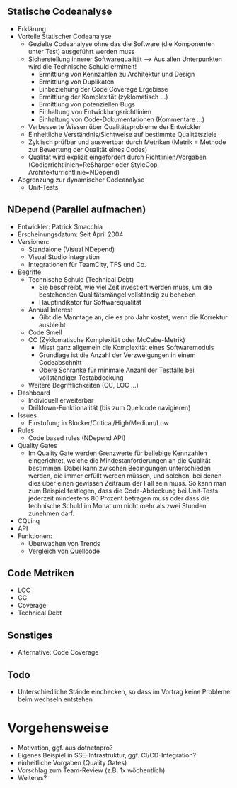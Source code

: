 ## Statische Codeanalyse
- Erklärung
- Vorteile Statischer Codeanalyse
    - Gezielte Codeanalyse ohne das die Software (die Komponenten unter Test) ausgeführt werden muss
    - Sicherstellung innerer Softwarequalität --> Aus allen Unterpunkten wird die Technische Schuld ermittelt!
        - Ermittlung von Kennzahlen zu Architektur und Design
        - Ermittlung von Duplikaten
        - Einbeziehung der Code Coverage Ergebisse
        - Ermittlung der Komplexität (zyklomatisch ...)
        - Ermittlung von potenziellen Bugs
        - Einhaltung von Entwicklungsrichtlinien 
        - Einhaltung von Code-Dokumentationen (Kommentare ...)
    - Verbesserte Wissen über Qualitätsprobleme der Entwickler
    - Einheitliche Verständnis/Sichtweise auf bestimmte Qualitätsziele
    - Zyklisch prüfbar und auswertbar durch Metriken (Metrik = Methode zur Bewertung der Qualität eines Codes)
    - Qualität wird explizit eingefordert durch Richtlinien/Vorgaben (Codierrichtlinien=ReSharper oder Style­Cop, Architekturrichtlinie=NDepend)
- Abgrenzung zur dynamischer Codeanalyse
    - Unit-Tests

## NDepend (Parallel aufmachen)
- Entwickler: Patrick Smacchia
- Erscheinungsdatum: Seit April 2004
- Versionen:
    - Standalone (Visual NDepend)
    - Visual Studio Integration
    - Integrationen für TeamCity, TFS und Co.
- Begriffe
    - Technische Schuld (Technical Debt)
        - Sie beschreibt, wie viel Zeit investiert werden muss, um die bestehenden Qualitätsmängel vollständig zu beheben
        - Hauptindikator für Softwarequalität
    - Annual Interest
        - Gibt die Manntage an, die es pro Jahr kostet, wenn die Korrektur ausbleibt
    - Code Smell
    - CC (Zyklomatische Komplexität oder McCabe-Metrik)
        - Misst ganz allgemein die Komplexität eines Softwaremoduls
        - Grundlage ist die Anzahl der Verzweigungen in einem Codeabschnitt
        - Obere Schranke für minimale Anzahl der Testfälle bei vollständiger Testabdeckung
    - Weitere Begrifflichkeiten (CC, LOC ...)
- Dashboard
    - Individuell erweiterbar
    - Drilldown-Funktionalität (bis zum Quellcode navigieren)
- Issues
    - Einstufung in Blocker/Critical/High/Medium/Low
- Rules
    - Code based rules (NDepend API)
- Quality Gates
    - Im Quality Gate werden Grenzwerte für beliebige Kennzahlen eingerichtet, welche die Mindestanforderungen an die Qualität bestimmen. Dabei kann zwischen Bedingungen unterschieden werden, die immer erfüllt werden müssen, und solchen, bei denen dies über einen gewissen Zeitraum der Fall sein muss. So kann man zum Beispiel festlegen, dass die Code-Abdeckung bei Unit-Tests jederzeit mindestens 80 Prozent betragen muss oder dass die technische Schuld im Monat um nicht mehr als zwei Stunden zunehmen darf.
- CQLinq
- API
- Funktionen:
    - Überwachen von Trends
    - Vergleich von Quellcode

## Code Metriken
-  LOC
-  CC
-  Coverage
-  Technical Debt



## Sonstiges
- Alternative: Code Coverage

## Todo
- Unterschiedliche Stände einchecken, so dass im Vortrag keine Probleme beim wechseln entstehen


# Vorgehensweise
- Motivation, ggf. aus dotnetnpro?
- Eigenes Beispiel in SSE-Infrastruktur, ggf. CI/CD-Integration?
- einheitliche Vorgaben (Quality Gates)
- Vorschlag zum Team-Review (z.B. 1x wöchentlich)
- Weiteres?